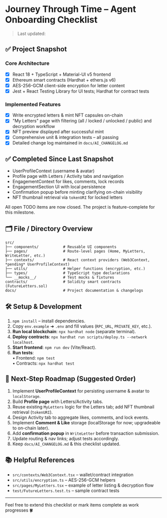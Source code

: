# Journey Through Time – Agent Onboarding Checklist

> Last updated: <!-- TODO: update date when editing -->

## ✅ Project Snapshot

### Core Architecture
- [x] React 18 + TypeScript + Material-UI v5 frontend
- [x] Ethereum smart contracts (Hardhat + ethers.js v6)
- [x] AES-256-GCM client-side encryption for letter content
- [x] Jest + React Testing Library for UI tests; Hardhat for contract tests

### Implemented Features
- [x] Write encrypted letters & mint NFT capsules on-chain
- [x] "My Letters" page with filtering (all / locked / unlocked / public) and decryption workflow
- [x] NFT preview displayed after successful mint
- [x] Comprehensive unit & integration tests – all passing
- [x] Detailed change log maintained in `docs/AI_CHANGELOG.md`

## ✅ Completed Since Last Snapshot
- UserProfileContext (username & avatar)
- Profile page with Letters / Activity tabs and navigation
- EngagementContext for likes, comments, lock records
- EngagementSection UI with local persistence
- Confirmation popup before minting clarifying on-chain visibility
- NFT thumbnail retrieval via `tokenURI` for locked letters

All open TODO items are now closed. The project is feature-complete for this milestone.

## 🗂 File / Directory Overview
```
src/
├── components/           # Reusable UI components
├── pages/                # Route-level pages (Home, MyLetters, WriteLetter, etc.)
├── contexts/             # React context providers (Web3Context, *pending* UserProfileContext)
├── utils/                # Helper functions (encryption, etc.)
├── types/                # TypeScript type declarations
└── __mocks__/            # Test mocks & fixtures
contracts/                # Solidity smart contracts (FutureLetters.sol)
docs/                     # Project documentation & changelogs
```

## 🛠 Setup & Development
1. `npm install` – install dependencies.
2. Copy `env.example` ➜ `.env` and fill values (`RPC_URL`, `PRIVATE_KEY`, etc.).
3. **Run local blockchain**: `npx hardhat node` (separate terminal).
4. **Deploy contracts**: `npx hardhat run scripts/deploy.ts --network localhost`.
5. **Start frontend**: `npm run dev` (Vite/React).
6. **Run tests**:  
   • Frontend: `npm test`  
   • Contracts: `npx hardhat test`

## 🧭 Next-Step Roadmap (Suggested Order)
1. Implement **UserProfileContext** for persisting username & avatar to `localStorage`.
2. Build **Profile page** with Letters/Activity tabs.
3. Reuse existing `MyLetters` logic for the Letters tab; add NFT thumbnail retrieval (`tokenURI`).
4. Design Activity tab to aggregate likes, comments, and lock events.
5. Implement **Comment & Like** storage (localStorage for now; upgradeable to on-chain later).
6. Add **confirmation popup** in `WriteLetter` before transaction submission.
7. Update routing & nav links; adjust tests accordingly.
8. Keep `docs/AI_CHANGELOG.md` & this checklist updated.

## 📚 Helpful References
- `src/contexts/Web3Context.tsx` – wallet/contract integration
- `src/utils/encryption.ts` – AES-256-GCM helpers
- `src/pages/MyLetters.tsx` – example of letter listing & decryption flow
- `test/FutureLetters.test.ts` – sample contract tests

---
Feel free to extend this checklist or mark items complete as work progresses 🍀 